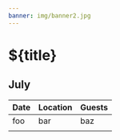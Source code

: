 ```yaml
---
banner: img/banner2.jpg
---
```

# ${title}

## July

| Date | Location | Guests |
| --- | --- | --- |
| foo | bar | baz |
|     |     |     |
